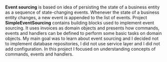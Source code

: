 **Event sourcing** is based on idea of persisting the state of a business entity as a sequence of state-changing events. Whenever the state of a business entity changes, a new event is appended to the list of events. Project **SimpleEventSourcing** contains building blocks used to implement event sourcing. It uses invoices as domain objects and presents how commands, events and handlers can be defined to perform some basic tasks on domain objects. My main goal was to learn about event sourcing and I decided not to implement database repositories, I did not use service layer and I did not add configuration. In this project I focused on understanding concepts of commands, events and handlers.